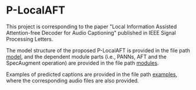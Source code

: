 # P-LocalAFT

This project is corresponding to the paper "Local Information Assisted Attention-free Decoder for Audio Captioning" published in IEEE Signal Processing Letters.

The model structure of the proposed P-LocalAFT is provided in the file path [model](./model), and the dependent module parts (i.e., PANNs, AFT and the SpecAugment operation) are provided in the file path [modules](./modules).

Examples of predicted captions are provided in the file path [examples](./examples), where the corresponding audio files are also provided.
